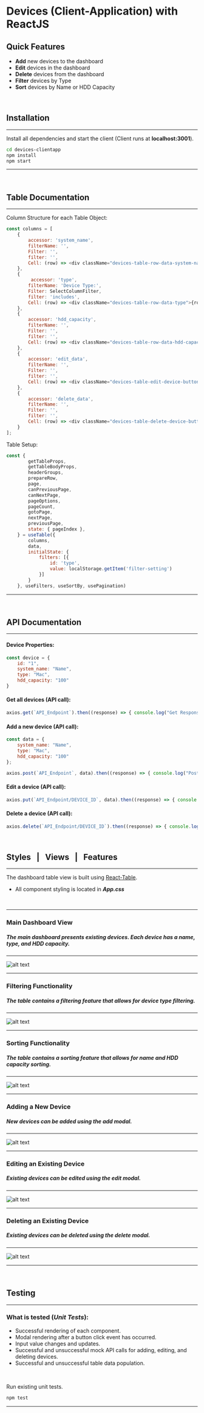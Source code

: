 
# **Devices (Client-Application) with ReactJS**


## Quick Features
- **Add** new devices to the dashboard
- **Edit** devices in the dashboard 
- **Delete** devices from the dashboard
- **Filter** devices by Type
- **Sort** devices by Name or HDD Capacity


&nbsp;

## Installation
---
Install all dependencies and start the client (Client runs at **localhost:3001**).

```sh
cd devices-clientapp
npm install
npm start
```
---

&nbsp;

## Table Documentation
---
Column Structure for each Table Object:

```javascript
const columns = [
    {
        accessor: 'system_name',
        filterName: '',
        Filter: '',
        filter: '',
        Cell: (row) => <div className="devices-table-row-data-system-name">{row.value}</div>
    },
    {
         accessor: 'type',
        filterName: 'Device Type:',
        Filter: SelectColumnFilter,
        filter: 'includes',
        Cell: (row) => <div className="devices-table-row-data-type">{row.value}</div>
    },
    {
        accessor: 'hdd_capacity',
        filterName: '',
        Filter: '',
        filter: '',
        Cell: (row) => <div className="devices-table-row-data-hdd-capacity">{row.value}GB</div>
    },
    {
        accessor: 'edit_data',
        filterName: '',
        Filter: '',
        filter: '',
        Cell: (row) => <div className="devices-table-edit-device-button" onClick={() => editClickHandler(row.value)}>Edit</div>
    },
    {
        accessor: 'delete_data',
        filterName: '',
        Filter: '',
        filter: '',
        Cell: (row) => <div className="devices-table-delete-device-button" onClick={() => deleteClickHandler(row.value)}>Delete</div>
    }
];
```

Table Setup:
```javascript
const {
        getTableProps,
        getTableBodyProps,
        headerGroups,
        prepareRow,
        page,
        canPreviousPage,
        canNextPage,
        pageOptions,
        pageCount,
        gotoPage,
        nextPage,
        previousPage,
        state: { pageIndex },
    } = useTable({ 
        columns, 
        data,
        initialState: {
            filters: [{
                id: 'type',
                value: localStorage.getItem('filter-setting')
            }]
        }
    }, useFilters, useSortBy, usePagination)
```
---

&nbsp;

## API Documentation
---
#### Device Properties:
```javascript
const device = {
    id: "1",
    system_name: "Name",
    type: "Mac",
    hdd_capacity: "100"
}
```

#### Get all devices (API call):
```javascript
axios.get(`API_Endpoint`).then((response) => { console.log("Get Response: ", response); });
```

#### Add a new device (API call):
```javascript
const data = {
    system_name: "Name",
    type: "Mac",
    hdd_capacity: "100"
};

axios.post(`API_Endpoint`, data).then((response) => { console.log("Post Response: ", response); });
```

#### Edit a device (API call):
```javascript
axios.put(`API_Endpoint/DEVICE_ID`, data).then((response) => { console.log("Put Response: ", response); });
```

#### Delete a device (API call):
```javascript
axios.delete(`API_Endpoint/DEVICE_ID`).then((response) => { console.log("Delete Response: ", response); });
```

&nbsp;

## Styles &nbsp; | &nbsp; Views &nbsp; | &nbsp; Features
---
The dashboard table view is built using [React-Table](https://github.com/tannerlinsley/react-table).
- All component styling is located in ***App.css***

&nbsp;

---
### **Main Dashboard View**
##### *The main dashboard presents existing devices. Each device has a name, type, and HDD capacity.*
---
![alt text](src/view-examples/main-dash-example.png)

---
### **Filtering Functionality**
##### *The table contains a filtering feature that allows for device type filtering.*
---
![alt text](src/view-examples/filtering-example.png)

---
### **Sorting Functionality**
##### *The table contains a sorting feature that allows for name and HDD capacity sorting.*
---
![alt text](src/view-examples/sorting-example.png)

---
### **Adding a New Device**
##### *New devices can be added using the add modal.*
---
![alt text](src/view-examples/adding-device-example.png)

---
### **Editing an Existing Device**
##### *Existing devices can be edited using the edit modal.*
---
![alt text](src/view-examples/editing-device-example.png)

---
### **Deleting an Existing Device**
##### *Existing devices can be deleted using the delete modal.*
---
![alt text](src/view-examples/deleting-device-example.png)

---

&nbsp;

## Testing
---
### What is tested (_Unit Tests_):

- Successful rendering of each component.
- Modal rendering after a button click event has occurred.
- Input value changes and updates.
- Successful and unsuccessful mock API calls for adding, editing, and deleting devices.
- Successful and unsuccessful table data population.

&nbsp;

Run existing unit tests.

```sh
npm test
```
---